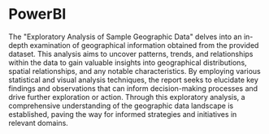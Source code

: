 # PowerBI
The "Exploratory Analysis of Sample Geographic Data" delves into an in-depth examination of geographical information obtained from the provided dataset. This analysis aims to uncover patterns, trends, and relationships within the data to gain valuable insights into geographical distributions, spatial relationships, and any notable characteristics. By employing various statistical and visual analysis techniques, the report seeks to elucidate key findings and observations that can inform decision-making processes and drive further exploration or action. Through this exploratory analysis, a comprehensive understanding of the geographic data landscape is established, paving the way for informed strategies and initiatives in relevant domains.
